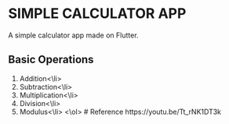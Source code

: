 # SIMPLE CALCULATOR APP

A simple calculator app made on Flutter.

## Basic Operations
<ol type='1'>
  <li>Addition<\li>
  <li>Subtraction<\li>
  <li>Multiplication<\li>
  <li>Division<\li>
  <li>Modulus<\li>
<\ol>    
# Reference
  https://youtu.be/Tt_rNK1DT3k
